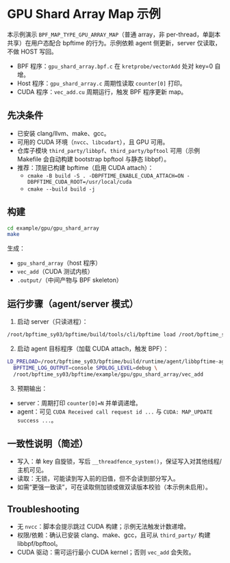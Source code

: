 # GPU Shard Array Map 示例

本示例演示 `BPF_MAP_TYPE_GPU_ARRAY_MAP`（普通 array，非 per-thread，单副本共享）在用户态配合 bpftime 的行为。示例依赖 agent 侧更新，server 仅读取，不做 HOST 写回。

- BPF 程序：`gpu_shard_array.bpf.c` 在 `kretprobe/vectorAdd` 处对 key=0 自增。
- Host 程序：`gpu_shard_array.c` 周期性读取 `counter[0]` 打印。
- CUDA 程序：`vec_add.cu` 周期运行，触发 BPF 程序更新 map。

## 先决条件
- 已安装 clang/llvm、make、gcc。
- 可用的 CUDA 环境（`nvcc`、`libcudart`），且 GPU 可用。
- 仓库子模块 `third_party/libbpf`、`third_party/bpftool` 可用（示例 Makefile 会自动构建 bootstrap bpftool 与静态 libbpf）。
- 推荐：顶层已构建 bpftime（启用 CUDA attach）：
  - `cmake -B build -S . -DBPFTIME_ENABLE_CUDA_ATTACH=ON -DBPFTIME_CUDA_ROOT=/usr/local/cuda`
  - `cmake --build build -j`

## 构建
```bash
cd example/gpu/gpu_shard_array
make
```
生成：
- `gpu_shard_array`（host 程序）
- `vec_add`（CUDA 测试内核）
- `.output/`（中间产物与 BPF skeleton）

## 运行步骤（agent/server 模式）
1) 启动 server（只读进程）：
```bash
/root/bpftime_sy03/bpftime/build/tools/cli/bpftime load /root/bpftime_sy03/bpftime/example/gpu/gpu_shard_array/gpu_shard_array
```
2) 启动 agent 目标程序（加载 CUDA attach，触发 BPF）：
```bash
LD_PRELOAD=/root/bpftime_sy03/bpftime/build/runtime/agent/libbpftime-agent.so \
  BPFTIME_LOG_OUTPUT=console SPDLOG_LEVEL=debug \
  /root/bpftime_sy03/bpftime/example/gpu/gpu_shard_array/vec_add
```
3) 预期输出：
- server：周期打印 `counter[0]=N` 并单调递增。
- agent：可见 `CUDA Received call request id ...` 与 `CUDA: MAP_UPDATE success ...`。



## 一致性说明（简述）
- 写入：单 key 自旋锁，写后 `__threadfence_system()`，保证写入对其他线程/主机可见。
- 读取：无锁，可能读到写入前的旧值，但不会读到部分写入。
- 如需“更强一致读”，可在读取侧加锁或做双读版本校验（本示例未启用）。

## Troubleshooting
- 无 `nvcc`：脚本会提示跳过 CUDA 构建；示例无法触发计数递增。
- 权限/依赖：确认已安装 clang、make、gcc，且可从 `third_party/` 构建 libbpf/bpftool。
- CUDA 驱动：需可运行最小 CUDA kernel；否则 `vec_add` 会失败。


